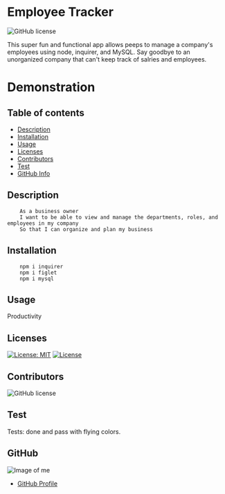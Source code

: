 # **Employee Tracker**

![GitHub license](https://img.shields.io/badge/Made%20by-%40paulinalo22-blue)


This super fun and functional app allows peeps to manage a company's employees using node, inquirer, and MySQL. Say goodbye to an unorganized company that can't keep track of salries and employees.
# **Demonstration**




## Table of contents

- [Description](#Description)
- [Installation](#Installation)
- [Usage](#Usage)
- [Licenses](#Licenses)
- [Contributors](#Contributors)
- [Test](#Test)
- [GitHub Info](#GitHub) 

## Description
        As a business owner
        I want to be able to view and manage the departments, roles, and employees in my company
        So that I can organize and plan my business

## Installation

        npm i inquirer
        npm i figlet
        npm i mysql
        

## Usage

Productivity

## Licenses

[![License: MIT](https://img.shields.io/badge/License-MIT-yellow.svg)](https://opensource.org/licenses/MIT)
[![License](https://img.shields.io/badge/License-Apache%202.0-blue.svg)](https://opensource.org/licenses/Apache-2.0)

## Contributors

![GitHub license](https://img.shields.io/badge/Made%20by-%40paulinalo22-blue)

## Test

Tests: done and pass with flying colors.

## GitHub

![Image of me](https://avatars0.githubusercontent.com/u/62158203?v=4)
- [GitHub Profile](https://github.com/paulinalo22)
